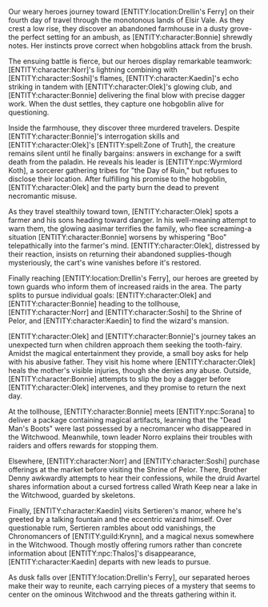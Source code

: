 <p>Our weary heroes journey toward [ENTITY:location:Drellin's Ferry] on their fourth day of travel through the monotonous lands of Elsir Vale. As they crest a low rise, they discover an abandoned farmhouse in a dusty grove-the perfect setting for an ambush, as [ENTITY:character:Bonnie] shrewdly notes. Her instincts prove correct when hobgoblins attack from the brush.</p>
<p>The ensuing battle is fierce, but our heroes display remarkable teamwork: [ENTITY:character:Norr]'s lightning combining with [ENTITY:character:Soshi]'s flames, [ENTITY:character:Kaedin]'s echo striking in tandem with [ENTITY:character:Olek]'s glowing club, and [ENTITY:character:Bonnie] delivering the final blow with precise dagger work. When the dust settles, they capture one hobgoblin alive for questioning.</p>
<p>Inside the farmhouse, they discover three murdered travelers. Despite [ENTITY:character:Bonnie]'s interrogation skills and [ENTITY:character:Olek]'s [ENTITY:spell:Zone of Truth], the creature remains silent until he finally bargains: answers in exchange for a swift death from the paladin. He reveals his leader is [ENTITY:npc:Wyrmlord Koth], a sorcerer gathering tribes for "the Day of Ruin," but refuses to disclose their location. After fulfilling his promise to the hobgoblin, [ENTITY:character:Olek] and the party burn the dead to prevent necromantic misuse.</p>
<p>As they travel stealthily toward town, [ENTITY:character:Olek] spots a farmer and his sons heading toward danger. In his well-meaning attempt to warn them, the glowing aasimar terrifies the family, who flee screaming-a situation [ENTITY:character:Bonnie] worsens by whispering "Boo" telepathically into the farmer's mind. [ENTITY:character:Olek], distressed by their reaction, insists on returning their abandoned supplies-though mysteriously, the cart's wine vanishes before it's restored.</p>
<p>Finally reaching [ENTITY:location:Drellin's Ferry], our heroes are greeted by town guards who inform them of increased raids in the area. The party splits to pursue individual goals: [ENTITY:character:Olek] and [ENTITY:character:Bonnie] heading to the tollhouse, [ENTITY:character:Norr] and [ENTITY:character:Soshi] to the Shrine of Pelor, and [ENTITY:character:Kaedin] to find the wizard's mansion.</p>
<p>[ENTITY:character:Olek] and [ENTITY:character:Bonnie]'s journey takes an unexpected turn when children approach them seeking the tooth-fairy. Amidst the magical entertainment they provide, a small boy asks for help with his abusive father. They visit his home where [ENTITY:character:Olek] heals the mother's visible injuries, though she denies any abuse. Outside, [ENTITY:character:Bonnie] attempts to slip the boy a dagger before [ENTITY:character:Olek] intervenes, and they promise to return the next day.</p>
<p>At the tollhouse, [ENTITY:character:Bonnie] meets [ENTITY:npc:Sorana] to deliver a package containing magical artifacts, learning that the "Dead Man's Boots" were last possessed by a necromancer who disappeared in the Witchwood. Meanwhile, town leader Norro explains their troubles with raiders and offers rewards for stopping them.</p>
<p>Elsewhere, [ENTITY:character:Norr] and [ENTITY:character:Soshi] purchase offerings at the market before visiting the Shrine of Pelor. There, Brother Denny awkwardly attempts to hear their confessions, while the druid Avartel shares information about a cursed fortress called Wrath Keep near a lake in the Witchwood, guarded by skeletons.</p>
<p>Finally, [ENTITY:character:Kaedin] visits Sertieren's manor, where he's greeted by a talking fountain and the eccentric wizard himself. Over questionable rum, Sertieren rambles about odd vanishings, the Chronomancers of [ENTITY:guild:Krynn], and a magical nexus somewhere in the Witchwood. Though mostly offering rumors rather than concrete information about [ENTITY:npc:Thalos]'s disappearance, [ENTITY:character:Kaedin] departs with new leads to pursue.</p>
<p>As dusk falls over [ENTITY:location:Drellin's Ferry], our separated heroes make their way to reunite, each carrying pieces of a mystery that seems to center on the ominous Witchwood and the threats gathering within it.</p>

